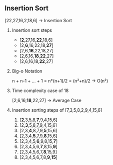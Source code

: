 ## Insertion Sort 

[22,27,16,2,18,6] → Insertion Sort

1. Insertion sort steps
    - [**2**,27,16,**22**,18,6]
    - [2,**6**,16,22,18,**27**]
    - [2,6,**16**,22,18,27]
    - [2,6,16,**18**,**22**,27]
    - [2,6,16,18,**22**,27]

2. Big-o Notation

    n + n-1 + ... + 1 = n*(n+1)/2 =  (n²+n)/2 → O(n²)

3. Time complexity case of 18
    
    [2,6,16,**18**,22,27] → Average Case

4. Insertion sorting steps of [7,3,5,8,2,9,4,15,6]
    1. [**2**,3,5,8,**7**,9,4,15,6]
    2. [2,**3**,5,8,7,9,4,15,6]
    3. [2,3,**4**,8,7,9,**5**,15,6]
    4. [2,3,4,**5**,7,9,**8**,15,6]
    5. [2,3,4,5,**6**,9,8,15,**7**]
    6. [2,3,4,5,6,**7**,8,15,**9**]
    7. [2,3,4,5,6,7,**8**,15,9]
    8. [2,3,4,5,6,7,8,**9**,**15**]